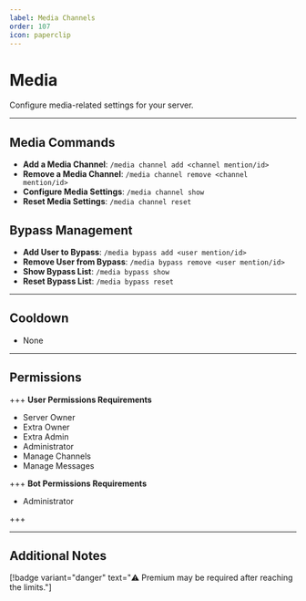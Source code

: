 ```yaml
---
label: Media Channels
order: 107
icon: paperclip
---
```


# Media

Configure media-related settings for your server.

---

## Media Commands

- **Add a Media Channel**: `/media channel add <channel mention/id>`
- **Remove a Media Channel**: `/media channel remove <channel mention/id>`
- **Configure Media Settings**: `/media channel show`
- **Reset Media Settings**: `/media channel reset`

## Bypass Management

- **Add User to Bypass**: `/media bypass add <user mention/id>`
- **Remove User from Bypass**: `/media bypass remove <user mention/id>`
- **Show Bypass List**: `/media bypass show`
- **Reset Bypass List**: `/media bypass reset`

---

## Cooldown

- None

---

## Permissions

+++ **User Permissions Requirements**

- Server Owner
- Extra Owner
- Extra Admin
- Administrator
- Manage Channels
- Manage Messages

+++ **Bot Permissions Requirements**

- Administrator

+++

---

## Additional Notes

[!badge variant="danger" text="⚠️ Premium may be required after reaching the limits."]
